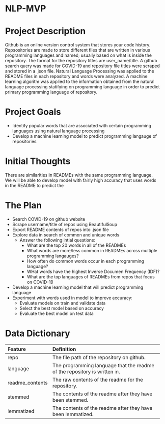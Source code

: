# NLP-MVP

# Project Description
Github is an online version control system that stores your code history. Repsositories are made to store different files that are written in various programming languages and named; usually based on what is inside the repository. The format for the repository titles are user_name/title. A github search query was made for COVID-19 and repository file titles were scraped and stored in a .json file. Natural Language Processing was applied to the README files in each repository and words were analyzed. A machine learning algoritm was applied to the information obtained from the natural language processing statifying on programming language in order to predict primary programming language of repository. 

# Project Goals
* Identify popular words that are associated with certain programming languages using natural language processing
* Develop a machine learning model to predict programming langauge of repositories

# Initial Thoughts
There are similarities in READMEs with the same programming language. We will be able to develop model with fairly high accuracy that uses words in the README to predict the 

# The Plan
* Search COVID-19 on github website
* Scrape username/title of repos using BeautifulSoup
* Export README contents of repos into .json file
* Explore data in search of common and unique words
    * Answer the following intial questions:
        * What are the top 20 words in all of the READMEs
        * What words are more/less common in READMEs across multiple programming langauges?
        * How often do common words occur in each programming language?
        * WHat words have the highest Inverse Documen Frequency (IDF)?
        * What are the top languages of READMEs from repos that focus on COVID-19
* Develop a machine learning model that will predict programming language
* Experiment with words used in model to improve accuracy:
   * Evaluate models on train and validate data
   * Select the best model based on accuracy
   * Evaluate the best model on test data
   
# Data Dictionary

| Feature | Definition |
|:--------|:-----------|
|repo| The file path of the repository on github.|
|language| The programming language that the readme of the repository is written in.|
|readme_contents| The raw contents of the readme for the repository.|
|stemmed| The contents of the readme after they have been stemmed.|
|lemmatized| The contents of the readme after they have been lemmatized.|
